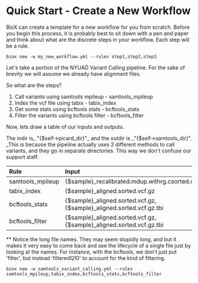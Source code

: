 # Quick Start - Create a New Workflow

BioX can create a template for a new workflow for you from scratch. Before you begin this process, it is probably best to sit down with a pen and paper and think about what are the discrete steps in your workflow. Each step will be a rule.

```
biox new -w my_new_workflow.yml --rules step1,step2,step3
```

Let's take a portion of the NYUAD Variant Calling pipeline. For the sake of brevity we will assume we already have alignment files.

So what are the steps?

1. Call variants using samtools mpileup - samtools\_mpileup
2. Index the vcf file using tabix - tabix\_index
3. Get some stats using bcftools stats - bcftools\_stats
4. Filter the variants using bcftools filter - bcftools\_filter

Now, lets draw a table of our inputs and outputs.

The indir is_ "{$self-&gt;picard\_dir}"_ and the outdir is _"{$self-&gt;samtools\_dir}". _This is because the pipeline actually uses 2 different methods to call variants, and they go in separate directories. This way we don't confuse our support staff.

| Rule | Input | Output |
| :--- | :--- | :--- |
| samtools\_mpileup | {$sample}\_recalibrated.mdup.withrg.csorted.cleaned.aligned.bam | {$sample}\_aligned.sorted.vcf.gz |
| tabix\_index | {$sample}\_aligned.sorted.vcf.gz | {$sample}\_aligned.sorted.vcf.gz.tbi |
| bcftools\_stats | {$sample}\_aligned.sorted.vcf.gz, {$sample}\_aligned.sorted.vcf.gz.tbi | {$sample}\_aligned.sorted.vcf.stats |
| bcftools\_filter | {$sample}\_aligned.sorted.vcf.gz, {$sample}\_aligned.sorted.vcf.gz.tbi | {$sample}\_filteredQ10.alinged.sorted.vcf.gz\*\* |



\*\* Notice the long file names. They may seem stupidly long, and but it makes it very easy to come back and see the lifecycle of a single file just by looking at the names. For instance, with the bcftools, we don't just put 'filter', but instead 'filteredQ10' to account for the kind of filtering.

```
biox new -w samtools_variant_calling.yml --rules samtools_mpileup,tabix_index,bcftools_stats,bcftools_filter
```



